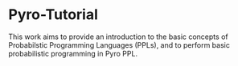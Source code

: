 # Pyro-Tutorial
This work aims to provide an introduction to the basic concepts of Probabilstic Programming Languages (PPLs), and to perform basic probabilistic programming in Pyro PPL.
